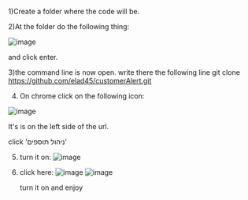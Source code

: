 1)Create a folder where the code will be.

2)At the folder do the following thing:

![image](https://github.com/elad45/customerAlert/assets/92677845/6b81815e-db52-41b7-9737-085e2f29363b)

and click enter.

3)the command line is now open. write there the following line
git clone https://github.com/elad45/customerAlert.git

4) On chrome click on the following icon:

 ![image](https://github.com/elad45/customerAlert/assets/92677845/c5f106eb-8651-4901-a021-09a2b0e883ed)

It's is on the left side of the url.

click 'ניהול תוספים'

5) turn it on:
 ![image](https://github.com/elad45/customerAlert/assets/92677845/26a67efc-47a9-4b8b-b0e9-d7a7766686e8)
6) click here:
 ![image](https://github.com/elad45/customerAlert/assets/92677845/90c20b62-880c-40bc-a27c-fd17cb9edc34)
![image](https://github.com/elad45/customerAlert/assets/92677845/7627d8ef-ae2a-4b5e-a57e-a15dfad2f6b2)

   turn it on and enjoy
